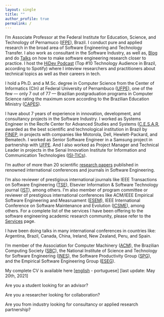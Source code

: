 ```yaml
---
layout: single
title: ""
author_profile: true
permalink: /
---
```


I’m Associate Professor at the Federal Institute for Education, Science, and Technology of Pernamuco ([IFPE](https://portal.ifpe.edu.br/campus/paulista)), Brazil. I conduct pure and applied research in the broad area of Software Engineering and Technology Transfer. I also work as consultant in the Software Industry, as well as, [Blog](http://brunocartaxo.com/blog/) and do [Talks](http://brunocartaxo.com/talks/) on how to make software engineering research closer to practice. I host the [HiDev Podcast](http://brunocartaxo.com/hidev-podcast/) (Top #10 Technology Audience in Brazil, according to Spotify) where I inteview researchers and practitioners about technical topics as well as their careers in tech.

I hold a Ph.D. and a M.Sc. degree in Computer Science from the Center of Informatics (CIn) at Federal University of Pernambuco ([UFPE](http://www2.cin.ufpe.br/site/index.php)), one of the few —  only 7 out of 77 — Brazilian postgraduation programs in Computer Science rating the maximum score according to the Brazilian Education Ministry ([CAPES](http://www.capes.gov.br/)).

I have about 7 years of experience in innovation, development, and consultancy projects in the Software Industry. I worked as Systems Engineer in the Recife Center for Advanced Studies and Systems ([C.E.S.A.R](http://english.cesar.org.br/), awarded as the best scientific and technological institution in Brazil by [FINEP](http://www.finep.gov.br/), in projects with companies like Motorola, Dell, Hewlett-Packard, and Bematech. I worked as Senior Software Engineer in a Samsung project in partnership with [UFPE](http://www2.cin.ufpe.br/site/index.php). And I also worked as Project Manager and Technical Leader in projects in the Senai Innovation Institute for Information and Communication Technologies ([ISI-TICs](https://isitics.com/)).

I’m author of more than 20 scientific [research papers](http://brunocartaxo.com/publications) published in renowned international conferences and journals in Software Engineering.

I’m also reviewer of prestigious international journals like IEEE Transactions on Software Engineering ([TSE](https://ieeexplore.ieee.org/xpl/RecentIssue.jsp?punumber=32)), Elsevier Information & Software Technology journal ([IST](https://www.journals.elsevier.com/information-and-software-technology)), among others. I’m also member of program committee or reviewer of prestigious international conferences like ACM/IEEE Empirical Software Engineering and Measruament ([ESEM](http://www.esem-conferences.org/)), IEEE  International Conference on Software Maintenance and Evolution ([ICSME](https://cyprusconferences.org/icsme2022/program-committee-of-the-technical-track/)), among others. For a complete list of the services I have been offering to the software engineering academic research community, please refer to the [Services](http://brunocartaxo.com/academic-services/) page.

I have been doing talks in many international conferences in countries like: Argentina, Brazil, Canada, China, Ireland, New Zealand, Peru, and Spain.

I’m member of the Association for Computer Machinery ([ACM](https://www.acm.org/)), the Brazilian Computing Society ([SBC](http://www.sbc.org.br/)), the National Institute of Science and Technology for Software Engineering ([INES](https://ines.org.br/)), the Software Productivity Group ([SPG](http://twiki.cin.ufpe.br/twiki/bin/view/SPG)), and the Empirical Software Engineering Group ([ESEG](http://cin.ufpe.br/eseg)).

My complete CV is available here \[[english](https://drive.google.com/file/d/1QPJbE6ADbdDako3BGI6w6gocNQrYdZqx/view?usp=sharing) - portuguese\] [last update: May 20th, 2021]

Are you a student looking for an advisor?

Are you a researcher looking for collaboration?

Are you from industry looking for consultancy or applied research partnership?
